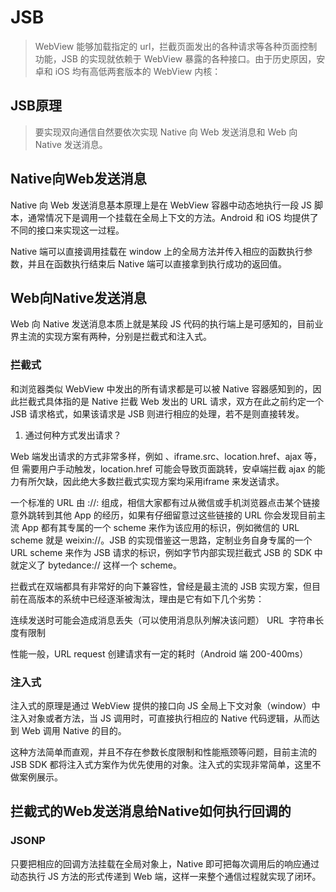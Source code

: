 ﻿# JSB

> WebView 能够加载指定的 url，拦截页面发出的各种请求等各种页面控制功能，JSB 的实现就依赖于 WebView 暴露的各种接口。由于历史原因，安卓和 iOS 均有高低两套版本的 WebView 内核：

## JSB原理

> 要实现双向通信自然要依次实现 Native 向 Web 发送消息和 Web 向 Native 发送消息。

## Native向Web发送消息

Native 向 Web 发送消息基本原理上是在 WebView 容器中动态地执行一段 JS 脚本，通常情况下是调用一个挂载在全局上下文的方法。Android 和 iOS 均提供了不同的接口来实现这一过程。

Native 端可以直接调用挂载在 window 上的全局方法并传入相应的函数执行参数，并且在函数执行结束后 Native 端可以直接拿到执行成功的返回值。

## Web向Native发送消息

Web 向 Native 发送消息本质上就是某段 JS 代码的执行端上是可感知的，目前业界主流的实现方案有两种，分别是拦截式和注入式。

### 拦截式

和浏览器类似 WebView 中发出的所有请求都是可以被 Native 容器感知到的，因此拦截式具体指的是 Native 拦截 Web 发出的 URL 请求，双方在此之前约定一个 JSB 请求格式，如果该请求是 JSB 则进行相应的处理，若不是则直接转发。

1. 通过何种方式发出请求？

Web 端发出请求的方式非常多样，例如 <a/> 、iframe.src、location.href、ajax 等，但 <a/> 需要用户手动触发，location.href 可能会导致页面跳转，安卓端拦截 ajax 的能力有所欠缺，因此绝大多数拦截式实现方案均采用iframe 来发送请求。

一个标准的 URL 由 <scheme>://<host>:<port><path> 组成，相信大家都有过从微信或手机浏览器点击某个链接意外跳转到其他 App 的经历，如果有仔细留意过这些链接的 URL 你会发现目前主流 App 都有其专属的一个 scheme 来作为该应用的标识，例如微信的 URL scheme 就是 weixin://。JSB 的实现借鉴这一思路，定制业务自身专属的一个 URL scheme 来作为 JSB 请求的标识，例如字节内部实现拦截式 JSB 的 SDK 中就定义了 bytedance:// 这样一个 scheme。

拦截式在双端都具有非常好的向下兼容性，曾经是最主流的 JSB 实现方案，但目前在高版本的系统中已经逐渐被淘汰，理由是它有如下几个劣势：

连续发送时可能会造成消息丢失（可以使用消息队列解决该问题）
URL  字符串长度有限制

性能一般，URL request 创建请求有一定的耗时（Android 端 200-400ms）

### 注入式

注入式的原理是通过 WebView 提供的接口向 JS 全局上下文对象（window）中注入对象或者方法，当 JS 调用时，可直接执行相应的 Native 代码逻辑，从而达到 Web 调用 Native 的目的。

这种方法简单而直观，并且不存在参数长度限制和性能瓶颈等问题，目前主流的 JSB SDK 都将注入式方案作为优先使用的对象。注入式的实现非常简单，这里不做案例展示。

## 拦截式的Web发送消息给Native如何执行回调的

### JSONP

只要把相应的回调方法挂载在全局对象上，Native 即可把每次调用后的响应通过动态执行 JS 方法的形式传递到 Web 端，这样一来整个通信过程就实现了闭环。
